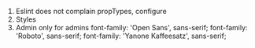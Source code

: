 1. Eslint does not complain propTypes, configure
2. Styles
3. Admin only for admins
font-family: 'Open Sans', sans-serif;
font-family: 'Roboto', sans-serif;
font-family: 'Yanone Kaffeesatz', sans-serif;